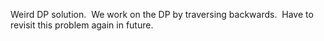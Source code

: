 Weird DP solution.
​
We work on the DP by traversing backwards.
​
Have to revisit this problem again in future.